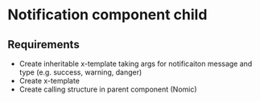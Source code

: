 # Notification component child

## Requirements

- Create inheritable x-template taking args for notificaiton message and type (e.g. success, warning, danger)
- Create x-template
- Create calling structure in parent component (Nomic)
